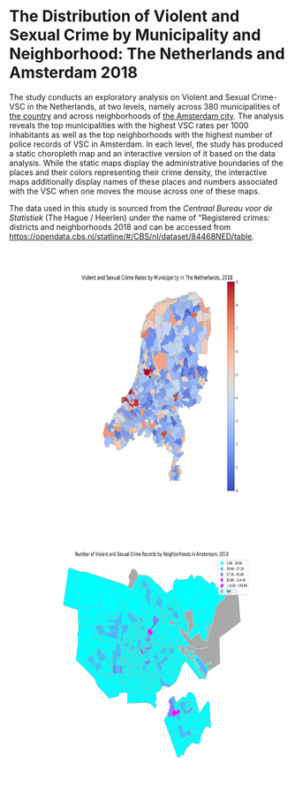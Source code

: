 # The Distribution of Violent and Sexual Crime by Municipality and Neighborhood: The Netherlands and Amsterdam 2018

The study conducts an exploratory analysis on Violent and Sexual Crime-VSC in the Netherlands, at two levels, namely across 380 municipalities of [the country](https://github.com/muratko357/Netherlands-Crime-Analysis/blob/main/NL_Crime_rates_by_municipality.ipynb) and across neighborhoods of [the Amsterdam city](https://github.com/muratko357/Netherlands-Crime-Analysis/blob/main/Crime_by_neighborhood_Amsterdam.ipynb). The analysis reveals the top municipalities with the highest VSC rates per 1000 inhabitants as well as the top neighborhoods with the highest number of police records of VSC in Amsterdam. In each level, the study has produced a static choropleth map and an interactive version of it based on the data analysis. While the static maps display the administrative boundaries of the places and their colors representing their crime density, the interactive maps additionally display names of these places and numbers associated with the VSC when one moves the mouse across one of these maps.

The data used in this study is sourced from the *Centraal Bureau voor de Statistiek* (The Hague / Heerlen) under the name of "Registered crimes: districts and neighborhoods 2018 and can be accessed from https://opendata.cbs.nl/statline/#/CBS/nl/dataset/84468NED/table.  

<img align="left" width="650" height="500" src="/Images/NL_crime_rates.png"> 

<img align="center" width="650" height="500" src="/Images/Amsterdam_crime_map.png">
